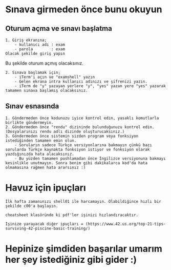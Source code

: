 
# Sınava girmeden önce bunu okuyun

## Oturum açma ve sınavı başlatma

	1. Giriş ekranına;																																															
		- kullanıcı adı : exam
		- parola		: exam																																															
	Olacak şekilde giriş yapın

Bu şekilde oturum açmış olacaksınız.

	2. Sınava başlamak için;
		- iTerm'i açın ve "examshell" yazın 
		- Gelen ekrana intra kullanıcı adınızı ve şifrenizi yazın.
		- iTerm de "y" yazayan yerlere "y", "yes" yazan yere "yes" yazarak tamamen sınava başlamış olacaksınız.

## Sınav esnasında

	1. Göndermeden önce kodunuzu iyice kontrol edin, yasaklı komutlarla birlikte göndermeyin.
	2. Göndermeden önce "rendu" dizininde bulunduğunuzu kontrol edin. (Dosyalarınızı rendu adlı dizinde oluşturucaksınız.)
	3. Göndermeden önce sistemin sizden program veya fonksiyon istediğinden tamamen emin olun.
		- Soruların sadece Türkçe versiyonlarına bakmayın çünkü bazı sorularda Türkçe kaynakta fonksiyon istiyor ve fonksiyon olarak yazdığınızda hata alacaksınız.
		- Bu yüzden tamamen pushlamadan önce İngilizce versiyonuna bakmayı kesinlikle unutmayın. Sonra benim gibi dakikalarca kod'da hata olmamasına rağmen hata ararsınız :)


# Havuz için ipuçları

	İlk hafta zamanınızı shell01 ile harcamayın. Olabildiğince hızlı bir şekilde c00'a başlayın.

	cheatsheet klasöründe ki pdf'ler işinizi hızlandıracaktır.
	
	İşinize yarayacak diğer ipuçları = (https://www.42.us.org/top-21-tips-surviving-42-piscine-basic-training/)

    

# Hepinize şimdiden başarılar umarım her şey istediğiniz gibi gider :)

